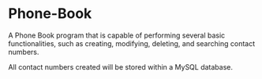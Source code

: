 # Phone-Book
A Phone Book program that is capable of performing several basic functionalities, such as creating, modifying, deleting, and searching contact numbers.

All contact numbers created will be stored within a MySQL database.
